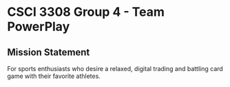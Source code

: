 # CSCI 3308 Group 4 - Team PowerPlay

## Mission Statement
For sports enthusiasts who desire a relaxed, digital trading and battling card game with their favorite athletes. 
